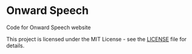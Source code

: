 # Onward Speech
Code for Onward Speech website

This project is licensed under the MIT License - see the [LICENSE](LICENSE.md) file for details.
